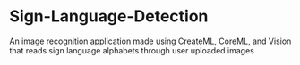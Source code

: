 # Sign-Language-Detection
An image recognition application made using CreateML, CoreML, and Vision that reads sign language alphabets through user uploaded images
